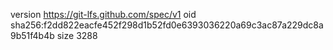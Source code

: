 version https://git-lfs.github.com/spec/v1
oid sha256:f2dd822eacfe452f298d1b52fd0e6393036220a69c3ac87a229dc8a9b51f4b4b
size 3288
